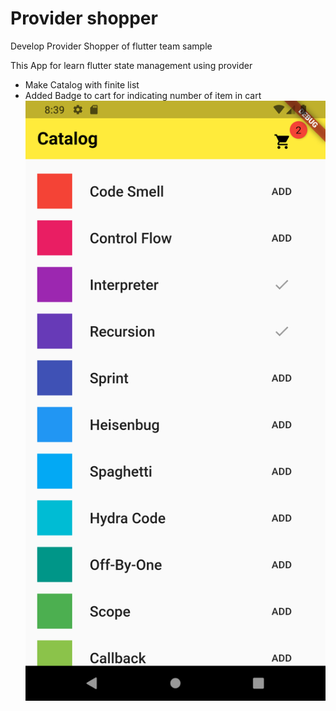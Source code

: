 # Provider shopper

Develop Provider Shopper of flutter team sample

This App for learn flutter state management using provider
- Make Catalog with finite list 
- Added Badge to cart for indicating number of item in cart
![Test Image 1](githubimages/screen_shoot.png)
